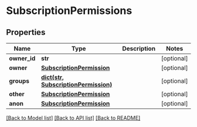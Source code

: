 # SubscriptionPermissions


## Properties
Name | Type | Description | Notes
------------ | ------------- | ------------- | -------------
**owner_id** | **str** |  | [optional] 
**owner** | [**SubscriptionPermission**](SubscriptionPermission.md) |  | [optional] 
**groups** | [**dict(str, SubscriptionPermission)**](SubscriptionPermission.md) |  | [optional] 
**other** | [**SubscriptionPermission**](SubscriptionPermission.md) |  | [optional] 
**anon** | [**SubscriptionPermission**](SubscriptionPermission.md) |  | [optional] 

[[Back to Model list]](../README.md#documentation-for-models) [[Back to API list]](../README.md#documentation-for-api-endpoints) [[Back to README]](../README.md)


